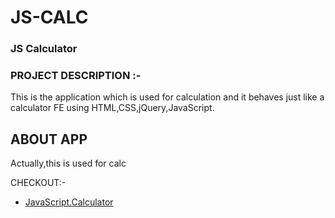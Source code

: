 # JS-CALC
### JS Calculator
### PROJECT DESCRIPTION :-
This is the application which is used for calculation and it behaves just like a calculator
FE using HTML,CSS,jQuery,JavaScript.

## ABOUT APP
Actually,this is used for calc

CHECKOUT:-
+ [JavaScript.Calculator](https://github.com/nkmishraraptor/JS-CALC/)
